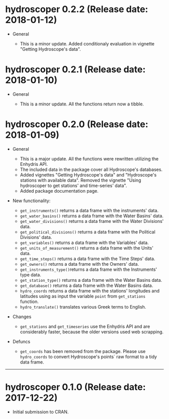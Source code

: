 # hydroscoper 0.2.2 (Release date: 2018-01-12)

* General 

  - This is a minor update. Added conditionaly evaluation in vignette "Getting Hydroscope's data".
  
# hydroscoper 0.2.1 (Release date: 2018-01-10)

* General 

  - This is a minor update. All the functions return now a tibble.


# hydroscoper 0.2.0 (Release date: 2018-01-09)

* General 

  - This is a major update. All the functions were rewritten utilizing the Enhydris API.
  - The included data in the package cover all Hydroscope's databases.
  - Added vignettes  "Getting Hydroscope's data" and "Hydroscope's stations with available data". Removed the vignette "Using hydroscoper to get stations' and time-series' data".
  - Added package documentation page.

* New functionality:

  - `get_instruments()` returns a data frame with the instruments' data.
  - `get_water_basins()` returns a data frame with the Water Basins' data.
  - `get_water_divisions()` returns a data frame with the Water Divisions' data.
  - `get_political_divisions()` returns a data frame with the Political Divisions' data.
  - `get_variables()` returns a data frame with the Variables' data.
  - `get_units_of_measurement()` returns a data frame with the Units' data.
  - `get_time_steps()` returns a data frame with the Time Steps' data.
  - `get_owners()` returns a data frame with the Owners' data.
  - `get_instruments_type()`returns a data frame with the Instruments' type data.
  - `get_station_type()` returns a data frame with the Water Basins data.
  - `get_database()` returns a data frame with the Water Basins data.
  - `hydro_coords` returns a data frame with the stations' longitudes and latitudes using as input the variable `point` from `get_stations` function.
  - `hydro_translate()` translates various Greek terms to English.

* Changes

  - `get_stations` and `get_timeseries` use the Enhydris API and are considerably faster, because the older versions used web scrapping.

* Defuncs

  - `get_coords` has been removed from the package. Please use `hydro_coords` to convert Hydroscope's points` raw format to a tidy data frame.

--------------------------------------------------------------------------------

# hydroscoper 0.1.0 (Release date: 2017-12-22)

* Initial submission to CRAN.



